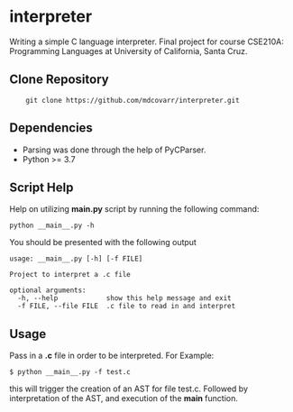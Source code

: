 # interpreter
Writing a simple C language interpreter. Final project for course
CSE210A: Programming Languages at University of California,
Santa Cruz.


## Clone Repository
```
    git clone https://github.com/mdcovarr/interpreter.git
```


## Dependencies
* Parsing was done through the help of PyCParser.
* Python >= 3.7


## Script Help
Help on utilizing **__main__.py** script by running the following
command:
```
python __main__.py -h
```

You should be presented with the following output

```
usage: __main__.py [-h] [-f FILE]

Project to interpret a .c file

optional arguments:
  -h, --help            show this help message and exit
  -f FILE, --file FILE  .c file to read in and interpret
```


## Usage
Pass in a **.c** file in order to be interpreted. For Example:
```
$ python __main__.py -f test.c
```

this will trigger the creation of an AST for file test.c. Followed
by interpretation of the AST, and execution of the **main** function.

